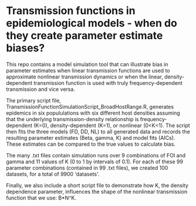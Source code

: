 # Transmission functions in epidemiological models - when do they create parameter estimate biases?
This repo contains a model simulation tool that can illustrate bias in parameter estimates when linear transmission functions are used to approximate nonlinear transmission dynamics or when the linear, density-dependent transmission function is used with truly frequency-dependent transmission and vice versa.

The primary script file, TransmissionFunctionSimulationScript_BroadHostRange.R, generates epidemics in six popululations with six different host densities assuming that the underlying transmission-density relationship is frequency-dependent (K=0), density-dependent (K=1), or nonlinear (0<K<1). The script then fits the three models (FD, DD, NL) to all generated data and records the resulting parameter estimates (Beta, gamma, K) and model fits (AICs). These estimates can be compared to the true values to calculate bias.

The many .txt files contain simulation runs over 9 combinations of FOI and gamma and 11 values of K (0 to 1 by intervals of 0.1). For each of these 99 parameter combinations (contained in 99 .txt files), we created 100 datasets, for a total of 9900 'datasets'.   

Finally, we also include a short script file to demonstrate how K, the density dependence parameter, influences the shape of the nonlinear transmission function that we use: B*N^K.
